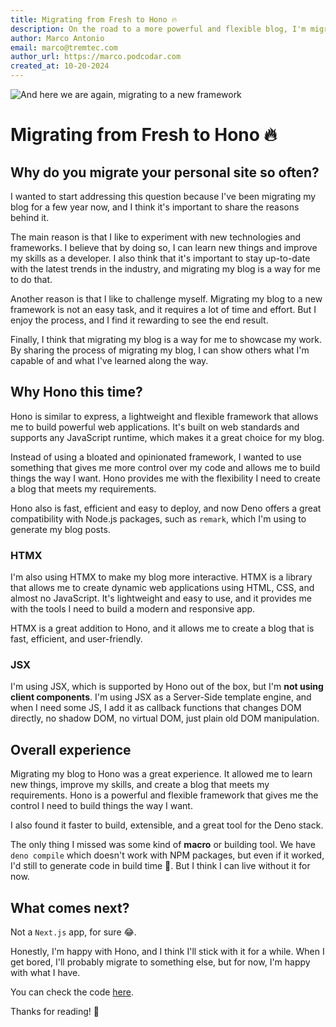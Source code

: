```yaml
---
title: Migrating from Fresh to Hono 🔥
description: On the road to a more powerful and flexible blog, I'm migrating from Fresh to Hono, a Fast, lightweight, built on Web Standards. Support for any JavaScript runtime.
author: Marco Antonio
email: marco@tremtec.com
author_url: https://marco.podcodar.com
created_at: 10-20-2024
---
```


![And here we are again, migrating to a new framework](https://images.unsplash.com/photo-1517594422361-5eeb8ae275a9?q=80&w=1024&auto=format&fit=crop)

# Migrating from Fresh to Hono 🔥

## Why do you migrate your personal site so often?

I wanted to start addressing this question because I've been migrating my blog for a few year now, and I think it's important to share the reasons behind it.

The main reason is that I like to experiment with new technologies and frameworks. I believe that by doing so, I can learn new things and improve my skills as a developer. I also think that it's important to stay up-to-date with the latest trends in the industry, and migrating my blog is a way for me to do that.

Another reason is that I like to challenge myself. Migrating my blog to a new framework is not an easy task, and it requires a lot of time and effort. But I enjoy the process, and I find it rewarding to see the end result.

Finally, I think that migrating my blog is a way for me to showcase my work. By sharing the process of migrating my blog, I can show others what I'm capable of and what I've learned along the way.

## Why Hono this time?

Hono is similar to express, a lightweight and flexible framework that allows me to build powerful web applications. It's built on web standards and supports any JavaScript runtime, which makes it a great choice for my blog.

Instead of using a bloated and opinionated framework, I wanted to use something that gives me more control over my code and allows me to build things the way I want. Hono provides me with the flexibility I need to create a blog that meets my requirements.

Hono also is fast, efficient and easy to deploy, and now Deno offers a great compatibility with Node.js packages, such as `remark`, which I'm using to generate my blog posts.

### HTMX

I'm also using HTMX to make my blog more interactive. HTMX is a library that allows me to create dynamic web applications using HTML, CSS, and almost no JavaScript. It's lightweight and easy to use, and it provides me with the tools I need to build a modern and responsive app.

HTMX is a great addition to Hono, and it allows me to create a blog that is fast, efficient, and user-friendly.

### JSX

I'm using JSX, which is supported by Hono out of the box, but I'm **not using client components**. I'm using JSX as a Server-Side template engine, and when I need some JS, I add it as callback functions that changes DOM directly, no shadow DOM, no virtual DOM, just plain old DOM manipulation.

## Overall experience

Migrating my blog to Hono was a great experience. It allowed me to learn new things, improve my skills, and create a blog that meets my requirements. Hono is a powerful and flexible framework that gives me the control I need to build things the way I want.

I also found it faster to build, extensible, and a great tool for the Deno stack.

The only thing I missed was some kind of **macro** or building tool. We have `deno compile` which doesn't work with NPM packages, but even if it worked, I'd still to generate code in build time 🥲. But I think I can live without it for now.

## What comes next?

Not a `Next.js` app, for sure 😂.

Honestly, I'm happy with Hono, and I think I'll stick with it for a while. When
I get bored, I'll probably migrate to something else, but for now, I'm happy
with what I have.

You can check the code [here](https://github.dev/marco-souza/marco.deno.dev).

Thanks for reading! 🚀

